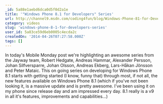 ```yaml
---
_id: 5a88e1aebd6dca0d5f0d2a1e
title: '"Windows Phone 8.1 for Developers" Series'
url: http://channel9.msdn.com/coding4fun/blog/Windows-Phone-81-for-Developers-Series
category: videos
slug: 'windows-phone-8-1-for-developers-series'
user_id: 5a83ce59d6eb0005c4ecda2c
createdOn: '2014-04-26T07:27:58.000Z'
tags: []
---
```


In today's Mobile Monday post we're highlighting an awesome series from the Jayway team, Robert Hedgate, Andreas Hammar, Alexander Persson, Johan Silfversparre, Johan Olsson, Andreas Ekberg, Lars-Håkan Jönsson and Peter Mataic. This on going series on developing for Windows Phone 8.1 starts with getting started (I know, funny that) through most, if not all, the new features available on Windows Phone 8.1 (which if you've not been looking it, is a massive update and is pretty awesome. I've been using it on my phone since release day and am impressed every day. 8.1 really is a v9 in all it's features, improvements and capabilities...)
